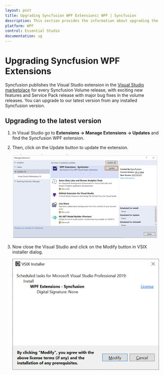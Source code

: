 ```yaml
---
layout: post
title: Upgrading Syncfusion WPF Extensions| WPF | Syncfusion
description: This section provides the information about upgrading the Syncfusion WPF extensions in extension manager UI.
platform: WPF
control: Essential Studio
documentation: ug
---
```


# Upgrading Syncfusion WPF Extensions

Syncfusion publishes the Visual Studio extension in the [Visual Studio marketplace](https://marketplace.visualstudio.com/items?itemName=SyncfusionInc.WPFExtension) for every Syncfusion Volume release, with exciting new features and Service Pack release with  major bug fixes in the volume releases. You can upgrade to our latest version from any installed Syncfusion version.

## Upgrading to the latest version

1. In Visual Studio go to **Extensions -> Manage Extensions -> Updates** and find the Syncfusion WPF extension.

2.  Then, click on the Update button to update the extension.

    ![Update WPF Extensions](Upgrade-images/UpdateExtensionUI.png)

3.  Now close the Visual Studio and click on the Modify button in VSIX installer dialog.

    ![Update WPF Extensions](Upgrade-images/InstallUpdatedVersion.png)